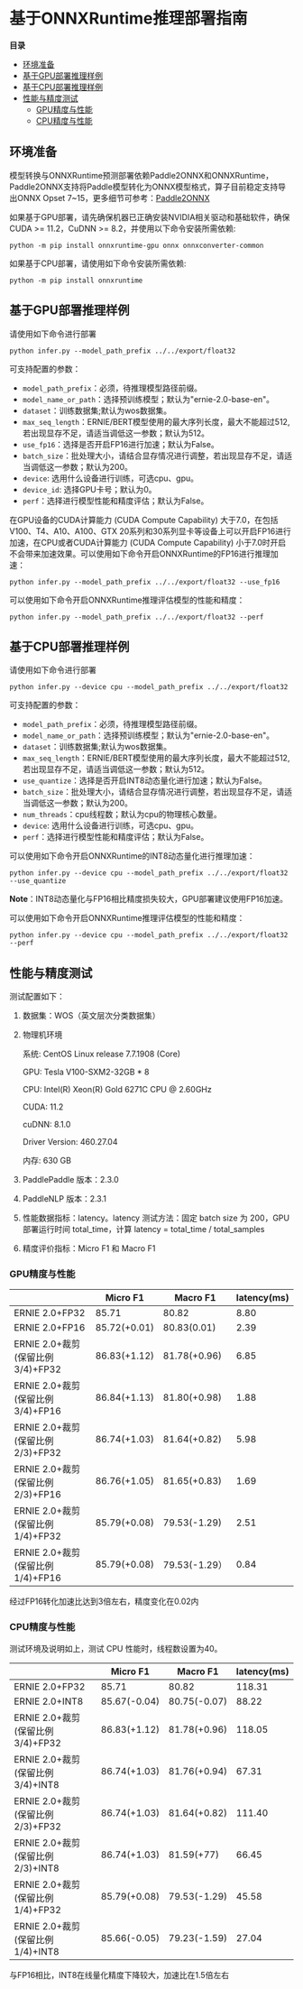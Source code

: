 # 基于ONNXRuntime推理部署指南

**目录**
   * [环境准备](#环境准备)
   * [基于GPU部署推理样例](#基于GPU部署推理样例)
   * [基于CPU部署推理样例](#基于CPU部署推理样例)
   * [性能与精度测试](#性能与精度测试)
       * [GPU精度与性能](#GPU精度与性能)
       * [CPU精度与性能](#CPU精度与性能)

## 环境准备

模型转换与ONNXRuntime预测部署依赖Paddle2ONNX和ONNXRuntime，Paddle2ONNX支持将Paddle模型转化为ONNX模型格式，算子目前稳定支持导出ONNX Opset 7~15，更多细节可参考：[Paddle2ONNX](https://github.com/PaddlePaddle/Paddle2ONNX)

如果基于GPU部署，请先确保机器已正确安装NVIDIA相关驱动和基础软件，确保CUDA >= 11.2，CuDNN >= 8.2，并使用以下命令安装所需依赖:
```
python -m pip install onnxruntime-gpu onnx onnxconverter-common
```

如果基于CPU部署，请使用如下命令安装所需依赖:
```
python -m pip install onnxruntime
```

## 基于GPU部署推理样例

请使用如下命令进行部署
```
python infer.py --model_path_prefix ../../export/float32
```

可支持配置的参数：

* `model_path_prefix`：必须，待推理模型路径前缀。
* `model_name_or_path`：选择预训练模型；默认为"ernie-2.0-base-en"。
* `dataset`：训练数据集;默认为wos数据集。
* `max_seq_length`：ERNIE/BERT模型使用的最大序列长度，最大不能超过512, 若出现显存不足，请适当调低这一参数；默认为512。
* `use_fp16`：选择是否开启FP16进行加速；默认为False。
* `batch_size`：批处理大小，请结合显存情况进行调整，若出现显存不足，请适当调低这一参数；默认为200。
* `device`: 选用什么设备进行训练，可选cpu、gpu。
* `device_id`: 选择GPU卡号；默认为0。
* `perf`：选择进行模型性能和精度评估；默认为False。

在GPU设备的CUDA计算能力 (CUDA Compute Capability) 大于7.0，在包括V100、T4、A10、A100、GTX 20系列和30系列显卡等设备上可以开启FP16进行加速，在CPU或者CUDA计算能力 (CUDA Compute Capability) 小于7.0时开启不会带来加速效果。可以使用如下命令开启ONNXRuntime的FP16进行推理加速：

```
python infer.py --model_path_prefix ../../export/float32 --use_fp16
```

可以使用如下命令开启ONNXRuntime推理评估模型的性能和精度：

```
python infer.py --model_path_prefix ../../export/float32 --perf
```


## 基于CPU部署推理样例

请使用如下命令进行部署
```
python infer.py --device cpu --model_path_prefix ../../export/float32
```

可支持配置的参数：

* `model_path_prefix`：必须，待推理模型路径前缀。
* `model_name_or_path`：选择预训练模型；默认为"ernie-2.0-base-en"。
* `dataset`：训练数据集;默认为wos数据集。
* `max_seq_length`：ERNIE/BERT模型使用的最大序列长度，最大不能超过512, 若出现显存不足，请适当调低这一参数；默认为512。
* `use_quantize`：选择是否开启INT8动态量化进行加速；默认为False。
* `batch_size`：批处理大小，请结合显存情况进行调整，若出现显存不足，请适当调低这一参数；默认为200。
* `num_threads`：cpu线程数；默认为cpu的物理核心数量。
* `device`: 选用什么设备进行训练，可选cpu、gpu。
* `perf`：选择进行模型性能和精度评估；默认为False。

可以使用如下命令开启ONNXRuntime的INT8动态量化进行推理加速：

```
python infer.py --device cpu --model_path_prefix ../../export/float32 --use_quantize
```

**Note**：INT8动态量化与FP16相比精度损失较大，GPU部署建议使用FP16加速。

可以使用如下命令开启ONNXRuntime推理评估模型的性能和精度：

```
python infer.py --device cpu --model_path_prefix ../../export/float32 --perf
```

## 性能与精度测试


测试配置如下：

1. 数据集：WOS（英文层次分类数据集）

2. 物理机环境

    系统: CentOS Linux release 7.7.1908 (Core)

    GPU: Tesla V100-SXM2-32GB * 8

    CPU: Intel(R) Xeon(R) Gold 6271C CPU @ 2.60GHz

    CUDA: 11.2

    cuDNN: 8.1.0

    Driver Version: 460.27.04

    内存: 630 GB

3. PaddlePaddle 版本：2.3.0

4. PaddleNLP 版本：2.3.1

5. 性能数据指标：latency。latency 测试方法：固定 batch size 为 200，GPU部署运行时间 total_time，计算 latency = total_time / total_samples

6. 精度评价指标：Micro F1 和 Macro F1

### GPU精度与性能

|                            | Micro F1   | Macro F1   | latency(ms) |
| -------------------------- | ------------ | ------------ | ------------- |
| ERNIE 2.0+FP32              | 85.71 | 80.82 | 8.80  |
| ERNIE 2.0+FP16             | 85.72(+0.01) | 80.83(0.01) | 2.39   |
| ERNIE 2.0+裁剪(保留比例3/4)+FP32     | 86.83(+1.12) | 81.78(+0.96) | 6.85   |
| ERNIE 2.0+裁剪(保留比例3/4)+FP16    | 86.84(+1.13) | 81.80(+0.98) | 1.88   |
| ERNIE 2.0+裁剪(保留比例2/3)+FP32     | 86.74(+1.03) | 81.64(+0.82) | 5.98  |
| ERNIE 2.0+裁剪(保留比例2/3)+FP16    | 86.76(+1.05) | 81.65(+0.83) | 1.69   |
| ERNIE 2.0+裁剪(保留比例1/4)+FP32     | 85.79(+0.08) | 79.53(-1.29) | 2.51   |
| ERNIE 2.0+裁剪(保留比例1/4)+FP16    | 85.79(+0.08) | 79.53(-1.29） | 0.84   |


经过FP16转化加速比达到3倍左右，精度变化在0.02内

### CPU精度与性能

测试环境及说明如上，测试 CPU 性能时，线程数设置为40。

|                            | Micro F1   | Macro F1   | latency(ms) |
| -------------------------- | ------------ | ------------ | ------------- |
| ERNIE 2.0+FP32             | 85.71 | 80.82  | 118.31   |
| ERNIE 2.0+INT8             | 85.67(-0.04) | 80.75(-0.07) | 88.22    |
| ERNIE 2.0+裁剪(保留比例3/4)+FP32    | 86.83(+1.12) | 81.78(+0.96) | 118.05    |
| ERNIE 2.0+裁剪(保留比例3/4)+INT8    | 86.74(+1.03) | 81.76(+0.94) | 67.31   |
| ERNIE 2.0+裁剪(保留比例2/3)+FP32    | 86.74(+1.03) | 81.64(+0.82) | 111.40  |
| ERNIE 2.0+裁剪(保留比例2/3)+INT8    | 86.74(+1.03) | 81.59(+77) | 66.45    |
| ERNIE 2.0+裁剪(保留比例1/4)+FP32    | 85.79(+0.08) | 79.53(-1.29) | 45.58    |
| ERNIE 2.0+裁剪(保留比例1/4)+INT8    | 85.66(-0.05) | 79.23(-1.59) | 27.04    |

与FP16相比，INT8在线量化精度下降较大，加速比在1.5倍左右
